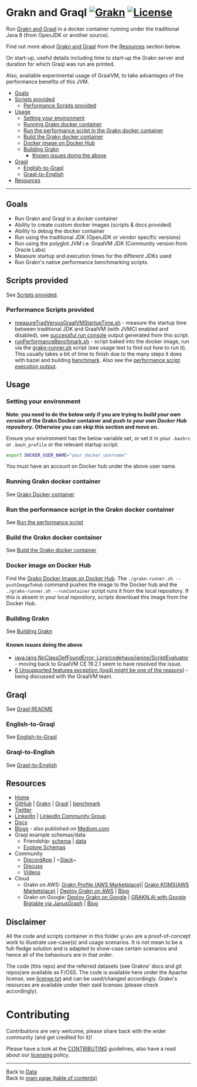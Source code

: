 # Grakn and Graql [![Grakn](https://img.shields.io/docker/pulls/neomatrix369/grakn.svg)](https://hub.docker.com/r/neomatrix369/grakn) [![License](https://img.shields.io/badge/License-Apache%202.0-blue.svg)](https://opensource.org/licenses/Apache-2.0)

Run [Grakn and Graql](http://grakn.ai) in a docker container running under the traditional Java 8 (from OpenJDK or another source).

Find out more about [Grakn and Graql](http://grakn.ai) from the [Resources](#Resources) section below.

On start-up, useful details including time to start-up the Grakn server and duration for which Graql was run are printed.

Also, available experimental usage of GraalVM, to take advantages of the performance benefits of this JVM.

- [Goals](#goals)
- [Scripts provided](#scripts-provided)
  - [Performance Scripts provided](#performance-scripts-provided)
- [Usage](#usage)
  - [Setting your environment](#setting-your-environment)
  - [Running Grakn docker container](#running-grakn-docker-container)
  - [Run the performance script in the Grakn docker container](#run-the-performance-script-in-the-grakn-docker-container)
  - [Build the Grakn docker container](#build-the-grakn-docker-container)
  - [Docker image on Docker Hub](#docker-image-on-docker-hub)
  - [Building Grakn](#building-grakn)
    - [Known issues doing the above](#known-issues-doing-the-above)
- [Graql](#graql)
  - [English-to-Graql](#english-to-graql)
  - [Graql-to-English](#graql-to-english)
- [Resources](#resources)

--- 

## Goals

- Run Grakn and Graql in a docker container
- Ability to create custom docker images (scripts & docs provided)
- Ability to debug the docker container
- Run using the traditional JDK (OpenJDK or vendor specific versions)
- Run using the polyglot JVM i.e. GraalVM JDK (Community version from Oracle Labs)
- Measure startup and execution times for the different JDKs used
- Run Grakn's native performance benchmarking scripts

## Scripts provided

See [Scripts provided](./docs/scripts-provided.md).

### Performance Scripts provided

- [measureTradVersusGraalVMStartupTime.sh](./performance-benchmark-scripts/measureTradVersusGraalVMStartupTime.sh) - measure the startup time between traditional JDK and GraalVM (with JVMCI enabled and disabled), see [successful run console](./docs/successful-run-console.md) output generated from this script.
- [runPerformanceBenchmark.sh](./performance-benchmark-scripts/runPerformanceBenchmark.sh) - script baked into the docker image, run via the [grakn-runner.sh](./grakn-runner.sh) script (see usage text to find out how to run it). This usually takes a bit of time to finish due to the many steps it does with bazel and building [benchmark](https://github.com/graknlabs/benchmark). Also see the [performance script execution output](./performance-benchmark-scripts/output-from-running-performance-script.md).

## Usage

### Setting your environment

**Note: you need to do the below only if you are trying to _build your own version_ of the Grakn Docker container and push to _your own Docker Hub repository_. Otherwise you can skip this section and move on.**

Ensure your environment has the below variable set, or set it in your `.bashrc` or `.bash_profile` or the relevant startup script:

```bash
export DOCKER_USER_NAME="your_docker_username"
```
You must have an account on Docker hub under the above user name. 

### Running Grakn docker container

See [Grakn Docker container](./docs/grakn-docker-container.md)

### Run the performance script in the Grakn docker container

See [Run the performance script](./docs/run-the-performance-script.md)

### Build the Grakn docker container

See [Build the Grakn docker container](./docs/build-the-grakn-docker-container.md)

### Docker image on Docker Hub

Find the [Grakn Docker Image on Docker Hub](https://hub.docker.com/r/neomatrix369/grakn). The `./grakn-runner.sh --pushImageToHub` command pushes the image to the Docker hub and the `./grakn-runner.sh --runContainer` script runs it from the local repository. If this is absent in your local repository, scripts download this image from the Docker Hub.

### Building Grakn

See [Building Grakn](./docs/building-grakn.md)

#### Known issues doing the above

- [java.lang.NoClassDefFoundError: Lorg/codehaus/janino/ScriptEvaluator](https://github.com/oracle/graal/issues/1943) - moving back to GraalVM CE 19.2.1 seem to have resolved the issue.
- [6 Unsupported features exception (log4j might be one of the reasons)](https://github.com/oracle/graal/issues/2115) - being discussed with the GraalVM team.

## Graql

See [Graql README](./graql/README.md)

### English-to-Graql

See [English-to-Graql](./graql/English-to-Graql.md)

### Graql-to-English

See [Graql-to-English](./graql/Graql-to-English.md)

## Resources

- [Home](https://grakn.ai)
- [GitHub](https://github.com/graknlabs) | [Grakn](https://github.com/graknlabs/Grakn) | [Graql](https://github.com/graknlabs/graql) | [benchmark](https://github.com/graknlabs/benchmark)
- [Twitter](https://twitter.com/@graknlabs)
- [LinkedIn](https://www.linkedin.com/company/graknlabs/) | [LinkedIn Community Group](https://www.linkedin.com/groups/13657731/)
- [Docs](https://dev.grakn.ai/docs/general/quickstart)
- [Blogs](https://blog.grakn.ai/) - also published on [Medium.com](https://medium.com)
- Graql example schemas/data
  - Friendship: [schema](https://dev.grakn.ai/docs/general/quickstart#the-schema) | [data](https://dev.grakn.ai/docs/general/quickstart#download-and-load-the-complete-schema)
  - [Explore Schemas](https://github.com/graknlabs/examples#explore-schemas) 
- Community
  - [DiscordApp](https://discordapp.com/invite/graknlabs) | ~[Slack](https://grakn.ai/slack)~
  - [Discuss](https://discuss.grakn.ai/)
  - [Videos](https://youtube.com/c/graknlabs)
- Cloud
  - Grakn on AWS: [Grakn Profile (AWS Marketplace)](https://aws.amazon.com/marketplace/seller-profile?id=35eaf0dd-eda4-4b8d-b78a-443f6c619104)| [Grakn KGMS(AWS Marketplace)](https://aws.amazon.com/marketplace/pp/GRAKNAI-Grakn-KGMS/B07H8RMX5X) | [Deploy Grakn on AWS](https://dev.grakn.ai/docs/cloud-deployment/aws) | [Blog](https://blog.grakn.ai/grakn-kgms-is-now-on-aws-db871ecdb425)
  - Grakn on Google: [Deploy Grakn on Google](https://dev.grakn.ai/docs/cloud-deployment/google-cloud) | [GRAKN.AI with Google Bigtable via JanusGraph](https://blog.grakn.ai/grakn-ai-with-google-bigtable-via-janusgraph-cc46fd0958df) | [Blog](https://blog.grakn.ai/grakn-ai-on-google-cloud-f18f6692670c)

## Disclaimer

All the code and scripts container in this folder `grakn` are a proof-of-concept work to illustrate use-case(s) and usage scenarios. It is not mean to be a full-fledge solution and is adapted to show-case certain scenarios and hence all of the behaviours are in that order.

The code (this repo) and the referred datasets (see Grakns' docs and git repos)are available as F/OSS. The code is available here under the Apache license, see [license.txt](../license.txt) and can be used/changed accordingly. Grakn's resources are available under their said licenses (please check accordingly).


# Contributing

Contributions are very welcome, please share back with the wider community (and get credited for it)!

Please have a look at the [CONTRIBUTING](../../../../../CONTRIBUTING.md) guidelines, also have a read about our [licensing](../../../../../LICENSE.md) policy.

---

Back to [Data](../../../../../data/README.md)</br>
Back to [main page (table of contents)](../../../../../README.md)

